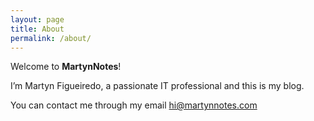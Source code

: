 ```yaml
---
layout: page
title: About
permalink: /about/
---
```


Welcome to **MartynNotes**!

I’m Martyn Figueiredo, a passionate IT professional and this is my blog.

You can contact me through my email hi@martynnotes.com
